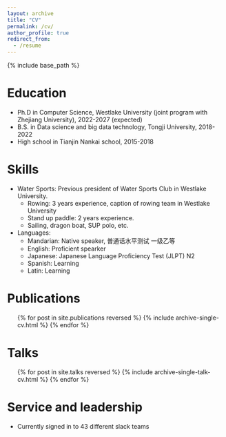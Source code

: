 ```yaml
---
layout: archive
title: "CV"
permalink: /cv/
author_profile: true
redirect_from:
  - /resume
---
```


{% include base_path %}

Education
======
* Ph.D in Computer Science, Westlake University (joint program with Zhejiang University), 2022-2027 (expected)
* B.S. in Data science and big data technology, Tongji University, 2018-2022
* High school in Tianjin Nankai school, 2015-2018

<!-- Work experience
======
* Spring 2024: Academic Pages Collaborator
  * Github University
  * Duties includes: Updates and improvements to template
  * Supervisor: The Users

* Fall 2015: Research Assistant
  * Github University
  * Duties included: Merging pull requests
  * Supervisor: Professor Hub

* Summer 2015: Research Assistant
  * Github University
  * Duties included: Tagging issues
  * Supervisor: Professor Git -->
  
Skills
======
* Water Sports: Previous president of Water Sports Club in Westlake University.
  * Rowing: 3 years experience, caption of rowing team in Westlake University
  * Stand up paddle: 2 years experience.
  * Sailing, dragon boat, SUP polo, etc.
* Languages:
  * Mandarian: Native speaker, 普通话水平测试 一级乙等
  * English: Proficient spearker
  * Japanese: Japanese Language Proficiency Test (JLPT) N2
  * Spanish: Learning
  * Latin: Learning

Publications
======
  <ul>{% for post in site.publications reversed %}
    {% include archive-single-cv.html %}
  {% endfor %}</ul>
  
Talks
======
  <ul>{% for post in site.talks reversed %}
    {% include archive-single-talk-cv.html  %}
  {% endfor %}</ul>
  
<!-- Teaching
======
  <ul>{% for post in site.teaching reversed %}
    {% include archive-single-cv.html %}
  {% endfor %}</ul> -->
  
Service and leadership
======
* Currently signed in to 43 different slack teams
